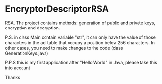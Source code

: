 # EncryptorDescriptorRSA
RSA. The project contains methods: generation of public and private keys, encryption and decryption.

P.S. in class Main contain variable "str", it can only have the value of those characters in the acl table that occupy a position below 256 characters. In other cases, you need to make changes to the code (class GenerationKeys.java)

P.P.S this is my first application after "Hello World" in Java, please take this into account

Thanks
